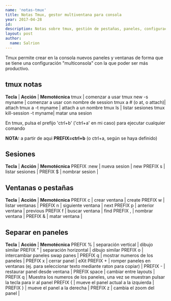 ```yaml
---
name: 'notas-tmux'
title: Notas Tmux, gestor multiventana para consola
year: 2017-04-28
id:
description: Notas sobre tmux, gestión de pestañas, paneles, configuración, atajos de teclados y otras características. Herramienta de productividad para la consola.
layout: post
author:
  name: Salrion
---
```


Tmux permite crear en la consola nuevos paneles y ventanas de forma que se tiene una configuración "multiconsola" con la que poder ser más productivo.

## tmux notas

**Tecla** | **Acción** | **Memotécnica**
tmux | comenzar a usar
tmux new -s myname | comenzar a usar con nombre de session
tmux a # (o at, o attach)| attach
tmux a -t myname | attach a un nombre
tmux ls | listar sesiones
tmux kill-session -t myname| matar una sesion

En tmux, pulsa el prefijo 'ctrl+b' ('ctrl+a' en mi caso) para ejecutar cualquier comando

**NOTA:** a partir de aqui **PREFIX=ctrl+b** (o ctrl+a, según se haya definido)

## Sesiones

**Tecla** | **Acción** | **Memotécnica**
PREFIX :new | nueva sesion | new
PREFIX s | listar sesiones |
PREFIX \$ | nombrar sesion |

## Ventanas o pestañas

**Tecla** | **Acción** | **Memotécnica**
PREFIX c | crear ventana | create
PREFIX w | listar ventanas |
PREFIX n | siguiente ventana | next
PREFIX p | anterior ventana | previous
PREFIX f | buscar ventana | find
PREFIX , | nombrar ventana |
PREFIX & | matar ventana |

## Separar en paneles

**Tecla** | **Acción** | **Memotécnica**
PREFIX % | separación vertical | dibujo similar
PREFIX \" | separación horizontal | dibujo similar
PREFIX o | intercambiar paneles swap panes |
PREFIX q | mostrar numeros de los paneles |
PREFIX x | cerrar panel | eXit
PREFIX \+ | romper paneles en ventanas (ej. para seleccionar texto mediante raton para copiar) |
PREFIX \- | restaurar panel desde ventana |
PREFIX space | cambiar entre layouts |
PREFIX q | Muestra los numeros de los paneles, una vez se muestran pulsar la tecla para ir al panel
PREFIX { | mueve el panel actual a la izquierda |
PREFIX } | mueve el panel a la derecha |
PREFIX z | cambia el zoom del panel |
